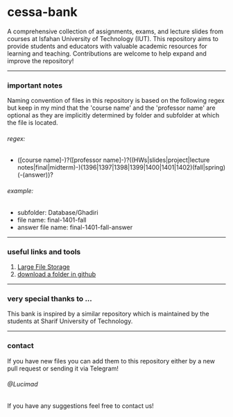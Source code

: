 # cessa-bank
A comprehensive collection of assignments, exams, and lecture slides from courses at Isfahan University of Technology (IUT). This repository aims to provide students and educators with valuable academic resources for learning and teaching. Contributions are welcome to help expand and improve the repository!

---
### important notes
Naming convention of files in this repository is based on the following regex but keep in my mind that the 'course name' and the 'professor name' are optional as they are implicitly determined by folder and subfolder at which the file is located.
###### regex:
- ([course name]-)?([professor name]-)?((HWs|slides|project|lecture notes|final|midterm)-)(1396|1397|1398|1399|1400|1401|1402)(fall|spring)(-(answer))?
###### example:
- subfolder: Database/Ghadiri
- file name: final-1401-fall
- answer file name: final-1401-fall-answer

---
### useful links and tools
1. [Large File Storage](https://medium.com/junior-dev/how-to-use-git-lfs-large-file-storage-to-push-large-files-to-github-41c8db1e2d65)
2. [download a folder in github](https://download-directory.github.io/)

---
### very special thanks to ...
This bank is inspired by a similar repository which is maintained by the students at Sharif University of Technology.

---
### contact
If you have new files you can add them to this repository either by a new pull request or sending it via Telegram!
###### @Lucimad
If you have any suggestions feel free to contact us!

